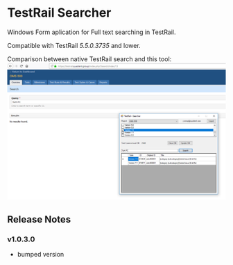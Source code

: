 # TestRail Searcher
Windows Form aplication for Full text searching in TestRail. 

Compatible with TestRail *5.5.0.3735* and lower.

Comparison between native TestRail search and this tool:
![TestRail Searcher](TestRail-Searcher.png)

## Release Notes
### v1.0.3.0
* bumped version